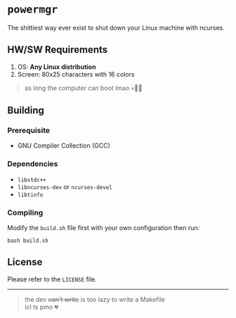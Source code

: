 # `powermgr`
The shittiest way ever exist to shut down your Linux machine with ncurses.

## HW/SW Requirements
1. OS: **Any Linux distribution**
2. Screen: 80x25 characters with 16 colors

> as long the computer can boot lmao 💀🙏🏻

## Building
### Prerequisite
- GNU Compiler Collection (GCC)

### Dependencies
- `libstdc++`
- `libncurses-dev` or `ncurses-devel`
- `libtinfo`

### Compiling
Modify the `build.sh` file first with your own configuration then run:
```
bash build.sh
```

## License
Please refer to the `LICENSE` file.

---
> the dev ~~can't write~~ is too lazy to write a Makefile<br>icl ts pmo 💔